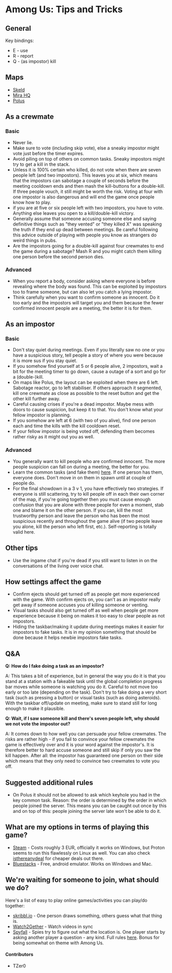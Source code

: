 # Among Us: Tips and Tricks


## General

Key bindings:
* E - use
* R - report
* Q - (as impostor) kill

## Maps

- [Skeld](https://www.reddit.com/r/AmongUs/comments/f6m9mx/skeld_map_guide/)
- [Mira HQ](https://www.reddit.com/r/AmongUs/comments/ihhba0/mira_hq_map_guide/)
- [Polus](https://www.reddit.com/r/AmongUs/comments/ij9qiv/polus_map_guide_w_marked_tasks_cameras_vents/)

## As a crewmate

### Basic
- Never lie.
- Make sure to vote (including skip vote), else a sneaky impostor might vote just before the timer expires.
- Avoid piling on top of others on common tasks. Sneaky impostors might try to get a kill in the stack.
- Unless it is 100% certain who killed, do not vote when there are seven people left (and two impostors). This leaves you at six, which means that the impostors can sabotage a couple of seconds before the meeting cooldown ends and then mash the kill-buttons for a double-kill. If three people vouch, it still might be worth the risk. Voting at four with one impostor is also dangerous and will end the game once people know how to play.
- if you are at five or six people left with two impostors, you have to vote. Anything else leaves you open to a kill/double-kill victory.
- Generally assume that someone accusing someone else and saying definitive things such as "they vented" or "they killed X" was speaking the truth if they end up dead between meetings. Be careful following this advice outside of playing with people you know as strangers do weird things in pubs.
- Are the impostors going for a double-kill against four crewmates to end the game during a sabotage? Mash R and you might catch them killing one person before the second person dies.

### Advanced
- When you report a body, consider asking where everyone is before revealing where the body was found. This can be exploited by impostors too to frame someone, but can also let you catch a lying impostor.
- Think carefully when you want to confirm someone as innocent. Do it too early and the impostors will target you and them because the fewer confirmed innocent people are a meeting, the better it is for them.

## As an impostor

### Basic
- Don't stay quiet during meetings. Even if you literally saw no one or you have a suspicious story, tell people a story of where you were because it is more sus if you stay quiet.
- If you somehow find yourself at 5 or 6 people alive, 2 impostors, wait a bit for the meeting timer to go down, cause a outage of a sort and go for a (double-)kill.
- On maps like Polus, the layout can be exploited when there are 6 left. Sabotage reactor, go to left stabiliser. If others approach it segmented, kill one crewmate as close as possible to the reset button and get the other kill further away.
- Careful causing crises if you're a dead impostor. Maybe mess with doors to cause suspicion, but keep it to that. You don't know what your fellow impostor is planning.
- If you somehow are left at 6 (with two of you alive), find one person each and time the kills with the kill cooldown reset.
- If your fellow impostor is being voted off, defending them becomes rather risky as it might out you as well.

### Advanced
- You generally want to kill people who are confirmed innocent. The more people suspicion can fall on during a meeting, the better for you.
- Learn the common tasks (and fake them) [here](https://www.youtube.com/watch?v=Sdaoa8BAmV0). If one person has them, everyone does. Don't move in on them in spawn until at couple of people do.
- For the final showdown in a 3 v 1, you have effectively two strategies. If everyone is still scattering, try to kill people off in each their own corner of the map, if you're going together then you must cause enough confusion that you are alone with three people for even a moment, stab one and blame it on the other person. If you can, kill the most trustworthy person and leave the person who has been the most suspicious recently and throughout the game alive (if two people leave you alone, kill the person who left first, etc.). Self-reporting is totally valid here.

## Other tips

- Use the ingame chat if you're dead if you still want to listen in on the conversations of the living over voice chat.

## How settings affect the game

- Confirm ejects should get turned off as people get more experienced with the game. With confirm ejects on, you can't as an impostor really get away if someone accuses you of killing someone or venting.
- Visual tasks should also get turned off as well when people get more experience because it being on makes it too easy to clear people as not impostors.
- Hiding the taskbar/making it update during meetings makes it easier for impostors to fake tasks. It is in my opinion something that should be done because it helps newbie impostors fake tasks.

## Q&A


**Q: How do I fake doing a task as an impostor?**

A: This takes a bit of experience, but in general the way you do it is that you stand at a station with a fakeable task until the global completion progress bar moves while someone is watching you do it. Careful to not move too early or too late (depending on the task). Don't try to fake doing a very short task (such as pressing a button) or visual tasks (such as doing asteroids). With the taskbar off/update on meeting, make sure to stand still for long enough to make it plausible.


**Q: Wait, if I saw someone kill and there's seven people left, why should we not vote the impostor out?**

A: It comes down to how well you can persuade your fellow crewmates. The risks are rather high - if you fail to convince your fellow crewmates the game is effectively over and it is your word against the impostor's. It is therefore better to hard accuse someone and still skip if only you saw the kill happen. After all: the impostor has guaranteed one person on their side which means that they only need to convince two crewmates to vote you off.

## Suggested additional rules

- On Polus it should not be allowed to ask which keyhole you had in the key common task. Reason: the order is determined by the order in which people joined the server. This means you can be caught out once by this and on top of this: people joining the server late won't be able to do it.

## What are my options in terms of playing this game?

- [Steam](https://store.steampowered.com/app/945360/Among_Us/) - Costs roughly 3 EUR, officially it works on Windows, but Proton seems to run this flawlessly on Linux as well. You can also check [isthereanydeal](https://isthereanydeal.com/game/amongus/info/) for cheaper deals out there.
- [Bluestacks](https://www.bluestacks.com/) - Free, android emulator. Works on Windows and Mac.

## We're waiting for someone to join, what should we do?

Here's a list of easy to play online games/activities you can play/do together:
- [skribbl.io](https://skribbl.io/) - One person draws something, others guess what that thing is.
- [Watch2Gether](https://w2g.tv/) - Watch videos in sync
- [Spyfall](https://spyfall.adrianocola.com/) - Spies try to figure out what the location is. One player starts by asking another player a question - any kind. Full rules [here](https://world-of-board-games.com.sg/docs/Spyfall2.pdf). Bonus for being somewhat on theme with Among Us.

#### Contributors
- TZer0
